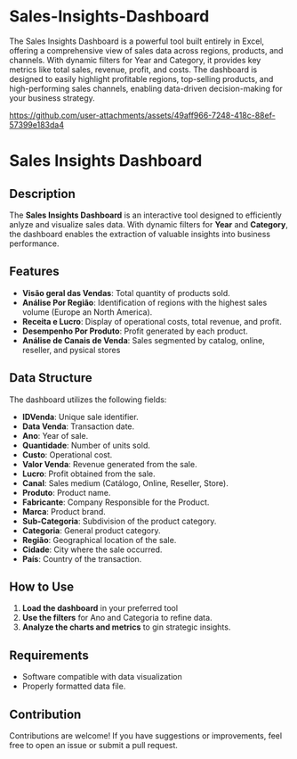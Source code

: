 # Sales-Insights-Dashboard
The Sales Insights Dashboard is a powerful tool built entirely in Excel, offering a comprehensive view of sales data across regions, products, and channels. With dynamic filters for Year and Category, it provides key metrics like total sales, revenue, profit, and costs. The dashboard is designed to easily highlight profitable regions, top-selling products, and high-performing sales channels, enabling data-driven decision-making for your business strategy.




https://github.com/user-attachments/assets/49aff966-7248-418c-88ef-57399e183da4



# Sales Insights Dashboard

## Description
The **Sales Insights Dashboard** is an interactive tool designed to efficiently anlyze and visualize sales data. With dynamic filters for **Year** and **Category**, the dashboard enables the extraction of valuable insights into business performance.

## Features
- **Visão geral das Vendas**: Total quantity of products sold.
- **Análise Por Região**: Identification of regions with the highest sales volume (Europe an North America).
- **Receita e Lucro**: Display of operational costs, total revenue, and profit.
- **Desempenho Por Produto**: Profit generated by each product.
- **Análise de Canais de Venda**: Sales segmented by catalog, online, reseller, and pysical stores

## Data Structure
The dashboard utilizes the following fields:
- **IDVenda**: Unique sale identifier.
- **Data Venda**: Transaction date.
- **Ano**: Year of sale.
- **Quantidade**: Number of units sold.
- **Custo**: Operational cost.
- **Valor Venda**: Revenue generated from the sale.
- **Lucro**: Profit obtained from the sale.
- **Canal**: Sales medium (Catálogo, Online, Reseller, Store).
- **Produto**: Product name.
- **Fabricante**: Company Responsible for the Product.
- **Marca**: Product brand.
- **Sub-Categoria**: Subdivision of the product category.
- **Categoria**: General product category.
- **Região**: Geographical location of the sale.
- **Cidade**: City where the sale occurred.
- **País**: Country of the transaction.

## How to Use
1. **Load the dashboard** in your preferred tool
2. **Use the filters** for Ano and Categoria to refine data.
3. **Analyze the charts and metrics** to gin strategic insights.

## Requirements
- Software compatible with data visualization
- Properly formatted data file.

## Contribution
Contributions are welcome! If you have suggestions or improvements, feel free to open an issue or submit a pull request.
